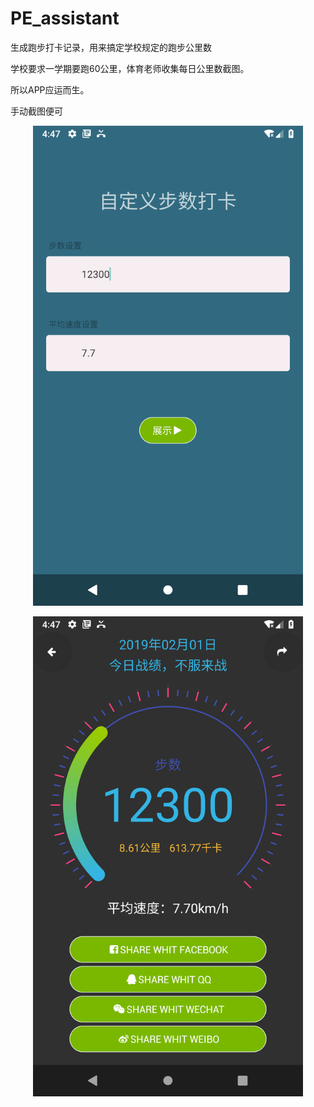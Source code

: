 # PE_assistant
生成跑步打卡记录，用来搞定学校规定的跑步公里数


学校要求一学期要跑60公里，体育老师收集每日公里数截图。

所以APP应运而生。

手动截图便可


<p align="center">
    <img src="https://github.com/yanxiaonuo/PE_assistant/blob/master/Screenshot/1.png" alt="Sample"  width="432" height="768">
    <p align="center">
        <em></em>
    </p>
</p>
<p align="center">
    <img src="https://github.com/yanxiaonuo/PE_assistant/blob/master/Screenshot/2.png" alt="Sample"  width="432" height="768">
    <p align="center">
        <em></em>
    </p>
</p>
